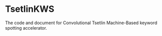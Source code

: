 # TsetlinKWS
The code and document for Convolutional Tsetlin Machine-Based keyword spotting accelerator.

